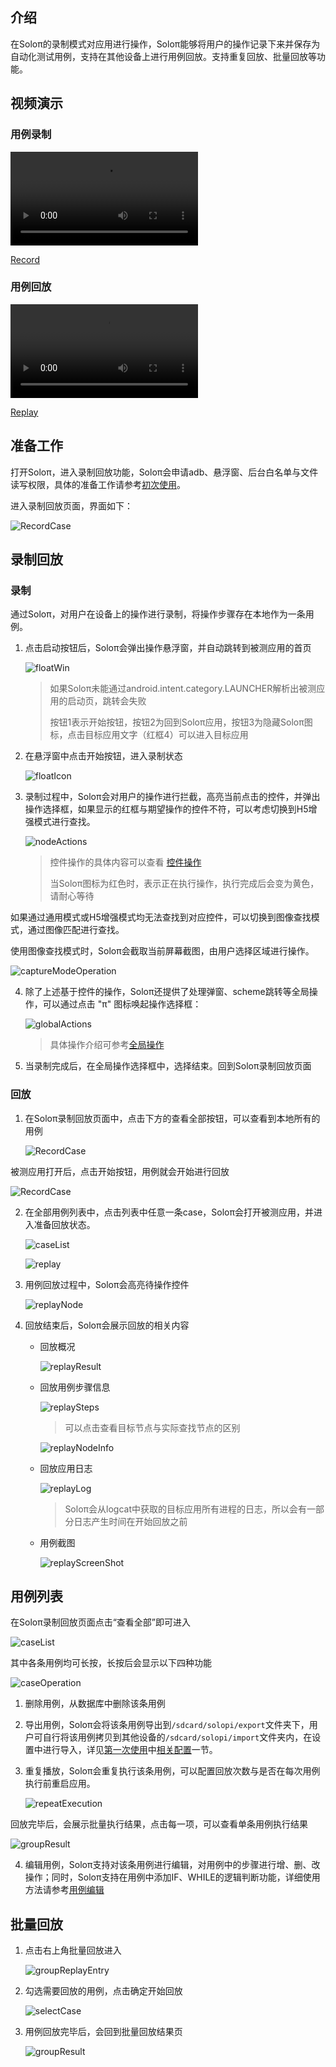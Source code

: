 ## 介绍

在Soloπ的录制模式对应用进行操作，Soloπ能够将用户的操作记录下来并保存为自动化测试用例，支持在其他设备上进行用例回放。支持重复回放、批量回放等功能。



## 视频演示

### 用例录制

<video src = "RecordCase/record.mp4" control="control" ></video>

[Record](RecordCase/Record.mp4)

### 用例回放

<video src = "RecordCase/replay.mp4" control="control" ></video>

[Replay](RecordCase/Replay.mp4)



## 准备工作

打开Soloπ，进入录制回放功能，Soloπ会申请adb、悬浮窗、后台白名单与文件读写权限，具体的准备工作请参考[初次使用](FirstUse)。

进入录制回放页面，界面如下：

   ![RecordCase](RecordCase/RecordCase.png)



## 录制回放

### 录制

通过Soloπ，对用户在设备上的操作进行录制，将操作步骤存在本地作为一条用例。

1. 点击启动按钮后，Soloπ会弹出操作悬浮窗，并自动跳转到被测应用的首页

   ![floatWin](RecordCase/floatWin.png)
   
   > 如果Soloπ未能通过android.intent.category.LAUNCHER解析出被测应用的启动页，跳转会失败
   >
   > 按钮1表示开始按钮，按钮2为回到Soloπ应用，按钮3为隐藏Soloπ图标，点击目标应用文字（红框4）可以进入目标应用
   >
   
2. 在悬浮窗中点击开始按钮，进入录制状态

   ![floatIcon](RecordCase/floatIcon.png)

3. 录制过程中，Soloπ会对用户的操作进行拦截，高亮当前点击的控件，并弹出操作选择框，如果显示的红框与期望操作的控件不符，可以考虑切换到H5增强模式进行查找。

   ![nodeActions](RecordCase/nodeActions.png)

   > 控件操作的具体内容可以查看 [控件操作](Actions#常用控件操作方法示例)
   >
   > 当Soloπ图标为红色时，表示正在执行操作，执行完成后会变为黄色，请耐心等待

  如果通过通用模式或H5增强模式均无法查找到对应控件，可以切换到图像查找模式，通过图像匹配进行查找。

  使用图像查找模式时，Soloπ会截取当前屏幕截图，由用户选择区域进行操作。

   ![captureModeOperation](RecordCase/captureModeOperation.png)

4. 除了上述基于控件的操作，Soloπ还提供了处理弹窗、scheme跳转等全局操作，可以通过点击 "π" 图标唤起操作选择框：

   ![globalActions](RecordCase/globalActions.png)
   
   > 具体操作介绍可参考[全局操作](Actions#常用全局操作方法示例)
   
5. 当录制完成后，在全局操作选择框中，选择结束。回到Soloπ录制回放页面



### 回放

1. 在Soloπ录制回放页面中，点击下方的查看全部按钮，可以查看到本地所有的用例

   ![RecordCase](RecordCase/RecordCase.png)

  被测应用打开后，点击开始按钮，用例就会开始进行回放

   ![RecordCase](RecordCase/replay.png)

2. 在全部用例列表中，点击列表中任意一条case，Soloπ会打开被测应用，并进入准备回放状态。

   ![caseList](RecordCase/caseList.png)

   ![replay](RecordCase/replay.png)

3. 用例回放过程中，Soloπ会高亮待操作控件

   ![replayNode](RecordCase/replayNode.jpg)

4. 回放结束后，Soloπ会展示回放的相关内容
   - 回放概况

       ![replayResult](RecordCase/replayResult.png)

   - 回放用例步骤信息

       ![replaySteps](RecordCase/replaySteps.png)

      > 可以点击查看目标节点与实际查找节点的区别

       ![replayNodeInfo](RecordCase/replayNodeInfo.png)

   - 回放应用日志

       ![replayLog](RecordCase/replayLog.png)

       > Soloπ会从logcat中获取的目标应用所有进程的日志，所以会有一部分日志产生时间在开始回放之前

   - 用例截图

       ![replayScreenShot](RecordCase/replayScreenShot.png)



## 用例列表

在Soloπ录制回放页面点击“查看全部”即可进入

   ![caseList](RecordCase/caseList.png)

其中各条用例均可长按，长按后会显示以下四种功能

   ![caseOperation](RecordCase/caseOperation.png)

1. 删除用例，从数据库中删除该条用例

2. 导出用例，Soloπ会将该条用例导出到`/sdcard/solopi/export`文件夹下，用户可自行将该用例拷贝到其他设备的`/sdcard/solopi/import`文件夹内，在设置中进行导入，详见[第一次使用](firstUse)中[相关配置](relativeConfig)一节。

3. 重复播放，Soloπ会重复执行该条用例，可以配置回放次数与是否在每次用例执行前重启应用。
   
   ![repeatExecution](RecordCase/repeatExecution.png)
   
  回放完毕后，会展示批量执行结果，点击每一项，可以查看单条用例执行结果
   
   ![groupResult](RecordCase/groupResult.png)

4. 编辑用例，Soloπ支持对该条用例进行编辑，对用例中的步骤进行增、删、改操作；同时，Soloπ支持在用例中添加IF、WHILE的逻辑判断功能，详细使用方法请参考[用例编辑](CaseEdit)



## 批量回放

1. 点击右上角批量回放进入

   ![groupReplayEntry](RecordCase/groupReplayEntry.png)

2. 勾选需要回放的用例，点击确定开始回放

   ![selectCase](RecordCase/selectCase.png)

3. 用例回放完毕后，会回到批量回放结果页

   ![groupResult](RecordCase/groupResult.png)